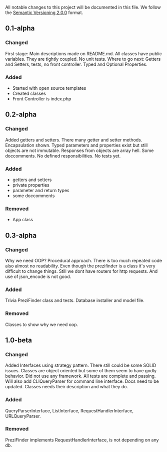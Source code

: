 All notable changes to this project will be documented in this file.
We follow the [Semantic Versioning 2.0.0](http://semver.org/) format.

## 0.1-alpha

### Changed
First stage: Main descriptions made on README.md. All classes have public variables. They are tightly coupled.
No unit tests. Where to go next: Getters and Setters, tests, no front controller. Typed and Optional Properties.

### Added
- Started with open source templates
- Created classes
- Front Controller is index.php

## 0.2-alpha

### Changed
Added getters and setters. There many getter and setter methods. Encapsulation shown.
Typed parameters and properties exist but still objects are not immutable.
Responses from objects are array hell. Some doccomments. No defined responsibilities.
No tests yet.

### Added
- getters and setters
- private properties
- parameter and return types
- some doccomments

### Removed
- App class

## 0.3-alpha

### Changed
Why we need OOP? Procedural approach. There is too much repeated code also almost no readability. Even though 
the prezifinder is a class it's very difficult to change things. Still we dont have routers for http requests.
And use of json_encode is not good.

### Added
Trivia PreziFinder class and tests. Database installer and model file.


### Removed
Classes to show why we need oop.

## 1.0-beta

### Changed
Added Interfaces using strategy pattern. There still could be some SOLID issues.
Classes are object oriented but some of them seem to have godly behavior. Did not use any framework.
All tests are complete and passing. Will also add CLIQueryParser for command line interface. Docs need to be updated.
Classes needs their description and what they do.

### Added
QueryParserInterface, ListInterface, RequestHandlerInterface, URLQueryParser.

### Removed
PreziFinder implements RequestHandlerInterface, is not depending on any db.